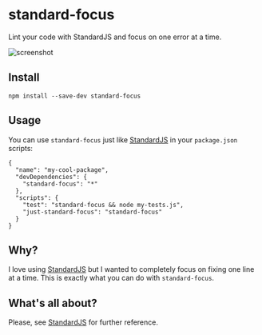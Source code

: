 # standard-focus
Lint your code with StandardJS and focus on one error at a time.

![screenshot](https://cldup.com/KgYRC8SNwu.gif)

## Install

`npm install --save-dev standard-focus`

## Usage

You can use `standard-focus` just like [StandardJS](https://github.com/feross/standard) in your `package.json` scripts:

```
{
  "name": "my-cool-package",
  "devDependencies": {
    "standard-focus": "*"
  },
  "scripts": {
    "test": "standard-focus && node my-tests.js",
    "just-standard-focus": "standard-focus"
  }
}
```

## Why?

I love using [StandardJS](https://github.com/feross/standard) but I wanted to completely focus on fixing one line at a time.
This is exactly what you can do with `standard-focus`.

## What's all about?

Please, see [StandardJS](https://github.com/feross/standard) for further reference.
